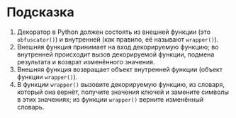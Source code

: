 # Подсказка

1. Декоратор в Python должен состоять из внешней функции (это `obfuscator()`) и внутренней (как правило, её называют `wrapper()`).
2. Внешняя функция принимает на вход декорируемую функцию; во внутренней происходит вызов декорируемой функции, подмена результата и возврат изменённого значения.
3. Внешняя функция возвращает объект внутренней функции (объект функции `wrapper()`).
4. В функции `wrapper()` вызовите декорируемую функцию, из словаря, который она вернёт, получите значения ключей и замените символы в этих значениях; из функции `wrapper()` верните изменённый словарь.
